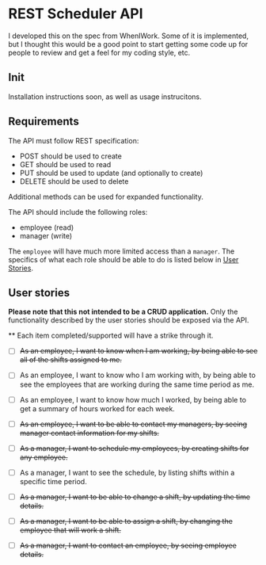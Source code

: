 # REST Scheduler API

I developed this on the spec from WhenIWork.  Some of it is implemented, but I thought this would be a good point to start getting some code up for people to review and get a feel for my coding style, etc.

## Init

Installation instructions soon, as well as usage instrucitons.

## Requirements

The API must follow REST specification:

- POST should be used to create
- GET should be used to read
- PUT should be used to update (and optionally to create)
- DELETE should be used to delete

Additional methods can be used for expanded functionality.

The API should include the following roles:

- employee (read)
- manager (write)

The `employee` will have much more limited access than a `manager`. The specifics of what each role should be able to do is listed below in [User Stories](#user-stories).

## User stories

**Please note that this not intended to be a CRUD application.** Only the functionality described by the user stories should be exposed via the API.

** Each item completed/supported will have a strike through it.

- [ ] ~~As an employee, I want to know when I am working, by being able to see all of the shifts assigned to me.~~
- [ ] As an employee, I want to know who I am working with, by being able to see the employees that are working during the same time period as me.
- [ ] As an employee, I want to know how much I worked, by being able to get a summary of hours worked for each week.
- [ ] ~~As an employee, I want to be able to contact my managers, by seeing manager contact information for my shifts.~~

- [ ] ~~As a manager, I want to schedule my employees, by creating shifts for any employee.~~
- [ ] As a manager, I want to see the schedule, by listing shifts within a specific time period.
- [ ] ~~As a manager, I want to be able to change a shift, by updating the time details.~~
- [ ] ~~As a manager, I want to be able to assign a shift, by changing the employee that will work a shift.~~
- [ ] ~~As a manager, I want to contact an employee, by seeing employee details.~~
